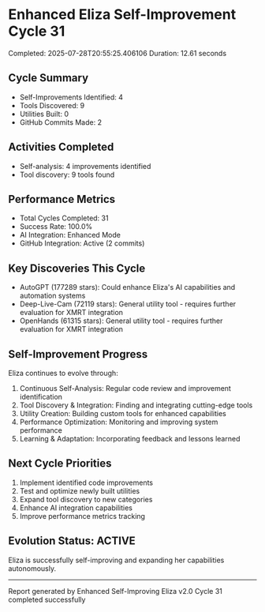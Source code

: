 # Enhanced Eliza Self-Improvement Cycle 31
Completed: 2025-07-28T20:55:25.406106
Duration: 12.61 seconds

## Cycle Summary
- Self-Improvements Identified: 4
- Tools Discovered: 9
- Utilities Built: 0
- GitHub Commits Made: 2

## Activities Completed
- Self-analysis: 4 improvements identified
- Tool discovery: 9 tools found

## Performance Metrics
- Total Cycles Completed: 31
- Success Rate: 100.0%
- AI Integration: Enhanced Mode
- GitHub Integration: Active (2 commits)

## Key Discoveries This Cycle
- AutoGPT (177289 stars): Could enhance Eliza's AI capabilities and automation systems
- Deep-Live-Cam (72119 stars): General utility tool - requires further evaluation for XMRT integration
- OpenHands (61315 stars): General utility tool - requires further evaluation for XMRT integration

## Self-Improvement Progress
Eliza continues to evolve through:
1. Continuous Self-Analysis: Regular code review and improvement identification
2. Tool Discovery & Integration: Finding and integrating cutting-edge tools
3. Utility Creation: Building custom tools for enhanced capabilities
4. Performance Optimization: Monitoring and improving system performance
5. Learning & Adaptation: Incorporating feedback and lessons learned

## Next Cycle Priorities
1. Implement identified code improvements
2. Test and optimize newly built utilities
3. Expand tool discovery to new categories
4. Enhance AI integration capabilities
5. Improve performance metrics tracking

## Evolution Status: ACTIVE
Eliza is successfully self-improving and expanding her capabilities autonomously.

---
Report generated by Enhanced Self-Improving Eliza v2.0
Cycle 31 completed successfully
